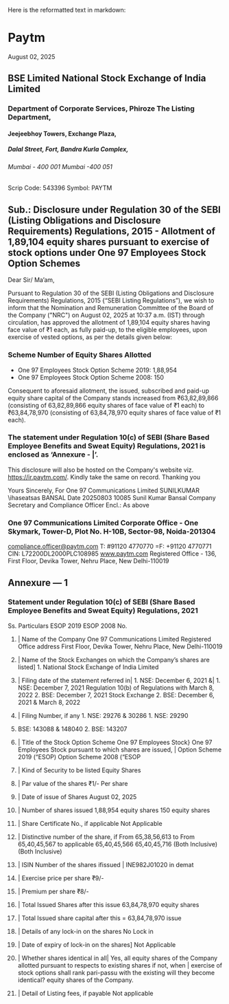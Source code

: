 Here is the reformatted text in markdown:

# Paytm

August 02, 2025

## BSE Limited National Stock Exchange of India Limited
### Department of Corporate Services, Phiroze The Listing Department,

#### Jeejeebhoy Towers, Exchange Plaza,

##### Dalal Street, Fort, Bandra Kurla Complex,

###### Mumbai - 400 001 Mumbai -400 051

Scrip Code: 543396 Symbol: PAYTM

## Sub.: Disclosure under Regulation 30 of the SEBI (Listing Obligations and Disclosure Requirements) Regulations, 2015 - Allotment of 1,89,104 equity shares pursuant to exercise of stock options under One 97 Employees Stock Option Schemes

Dear Sir/ Ma’am,

Pursuant to Regulation 30 of the SEBI (Listing Obligations and Disclosure Requirements) Regulations, 2015 {“SEBI Listing Regulations”), we wish to inform that the Nomination and Remuneration Committee of the Board of the Company ("NRC") on August 02, 2025 at 10:37 a.m. (IST) through circulation, has approved the allotment of 1,89,104 equity shares having face value of ₹1 each, as fully paid-up, to the eligible employees, upon exercise of vested options, as per the details given below:

### Scheme Number of Equity Shares Allotted

* One 97 Employees Stock Option Scheme 2019: 1,88,954
* One 97 Employees Stock Option Scheme 2008: 150

Consequent to aforesaid allotment, the issued, subscribed and paid-up equity share capital of the Company stands increased from ₹63,82,89,866 (consisting of 63,82,89,866 equity shares of face value of ₹1 each) to ₹63,84,78,970 (consisting of 63,84,78,970 equity shares of face value of ₹1 each).

### The statement under Regulation 10(c) of SEBI (Share Based Employee Benefits and Sweat Equity) Regulations, 2021 is enclosed as ‘Annexure - |’.

This disclosure will also be hosted on the Company's website viz. https://ir.paytm.com/.
Kindly take the same on record.
Thanking you

Yours Sincerely,
For One 97 Communications Limited
SUNILKUMAR \ihaseatsas
BANSAL Date 20250803 10085
Sunil Kumar Bansal
Company Secretary and Compliance Officer
Encl.: As above

### One 97 Communications Limited Corporate Office - One Skymark, Tower-D, Plot No. H-10B, Sector-98, Noida-201304
compliance.officer@paytm.com T: #91120 4770770 =F: +91120 4770771 CIN: L72200DL2000PLC108985
www.paytm.com Registered Office - 136, First Floor, Devika Tower, Nehru Place, New Delhi-110019

## Annexure — 1

### Statement under Regulation 10(c) of SEBI (Share Based Employee Benefits and Sweat Equity) Regulations, 2021

Ss. Particulars ESOP 2019 ESOP 2008
No.
1. | Name of the Company One 97 Communications Limited
Registered Office address First Floor, Devika Tower, Nehru Place, New Delhi-110019
2. | Name of the Stock Exchanges on which the Company’s shares are listed] 1. National Stock Exchange of India Limited

3. | Filing date of the statement referred in| 1. NSE: December 6, 2021 &| 1. NSE: December 7, 2021
Regulation 10(b) of Regulations with March 8, 2022 2. BSE: December 7, 2021
Stock Exchange 2. BSE: December 6, 2021 &
March 8, 2022

4. | Filing Number, if any 1. NSE: 29276 & 30286 1. NSE: 29290
2. BSE: 143088 & 148040 2. BSE: 143207

5. | Title of the Stock Option Scheme One 97 Employees Stock} One 97 Employees Stock
pursuant to which shares are issued, | Option Scheme 2019 (“ESOP) Option Scheme 2008 (“ESOP

6. | Kind of Security to be listed Equity Shares
7. | Par value of the shares ₹1/- Per share
8. | Date of issue of Shares August 02, 2025
9. | Number of shares issued 1,88,954 equity shares 150 equity shares

10. | Share Certificate No., if applicable Not Applicable

11. | Distinctive number of the share, if From 65,38,56,613 to From 65,40,45,567 to
applicable 65,40,45,566 65,40,45,716
(Both Inclusive) (Both Inclusive)
12. | ISIN Number of the shares ifissued | INE982J01020
in demat
13. | Exercise price per share ₹9/-
14. | Premium per share ₹8/-

15. | Total Issued Shares after this issue 63,84,78,970 equity shares

16. | Total Issued share capital after this = 63,84,78,970
issue
17. | Details of any lock-in on the shares No Lock in

18. | Date of expiry of lock-in on the shares] Not Applicable

19. | Whether shares identical in all| Yes, all equity shares of the Company allotted pursuant to
respects to existing shares if not, when | exercise of stock options shall rank pari-passu with the existing
will they become identical? equity shares of the Company.

20. | Detail of Listing fees, if payable Not applicable